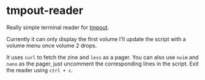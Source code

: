 # tmpout-reader

Really simple terminal reader for [tmpout](https://tmpout.sh).

Currently it can only display the first volume
I'll update the script with a volume menu once volume 2 drops.

It uses `curl` to fetch the zine and `less` as a pager.
You can also use `nvim` and `nano` as the pager, just uncomment
the corresponding lines in the script.
Exit the reader using `ctrl + c`.
